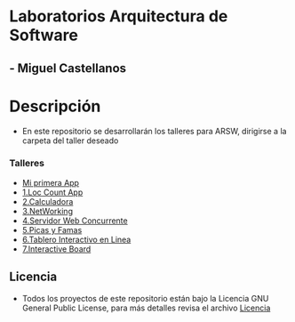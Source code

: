 # Laboratorios Arquitectura de Software
## - Miguel Castellanos
# Descripción
- En este repositorio se desarrollarán los talleres para ARSW, dirigirse a la carpeta del taller deseado

### Talleres
- [Mi primera App](https://github.com/macastellanossalamanca/ARSW-Labs/tree/main/1.%20MavenGit/1.%20miprimera-app)
- [1.Loc Count App](https://github.com/macastellanossalamanca/ARSW-Labs/tree/main/1.1%20LocCountApp)
- [2.Calculadora](https://github.com/macastellanossalamanca/ARSW-Labs/tree/main/2.%20Calculadora)
- [3.NetWorking](https://github.com/macastellanossalamanca/ARSW-Labs/tree/main/3.%20Networking)
- [4.Servidor Web Concurrente](https://github.com/macastellanossalamanca/ARSW-Labs/tree/main/4.%20ConcurrentWebServer)
- [5.Picas y Famas](https://github.com/macastellanossalamanca/ARSW-Labs/tree/main/5.%20PicasYFamas)
- [6.Tablero Interactivo en Linea](https://github.com/macastellanossalamanca/ARSW-Labs/tree/main/6%20.TableroDibujo)
- [7.Interactive Board](https://github.com/macastellanossalamanca/ARSW-Labs/tree/main/7.%20InteractiveBoard)
## Licencia
- Todos los proyectos de este repositorio están bajo la Licencia GNU General Public License, para más detalles revisa el archivo [Licencia](https://github.com/macastellanossalamanca/ARSW-Labs/blob/main/License.txt)

